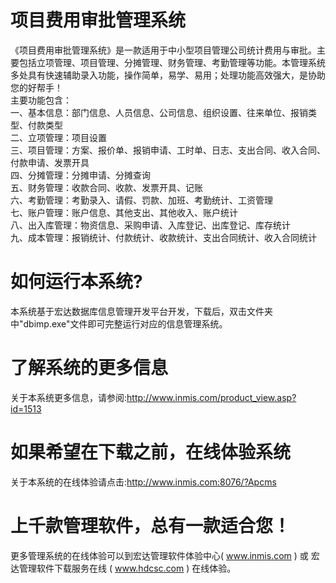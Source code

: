 # 项目费用审批管理系统

《项目费用审批管理系统》是一款适用于中小型项目管理公司统计费用与审批。主要包括立项管理、项目管理、分摊管理、财务管理、考勤管理等功能。本管理系统多处具有快速辅助录入功能，操作简单，易学、易用；处理功能高效强大，是协助您的好帮手！  
主要功能包含：  
一、基本信息：部门信息、人员信息、公司信息、组织设置、往来单位、报销类型、付款类型  
二、立项管理：项目设置  
三、项目管理：方案、报价单、报销申请、工时单、日志、支出合同、收入合同、付款申请、发票开具  
四、分摊管理：分摊申请、分摊查询  
五、财务管理：收款合同、收款、发票开具、记账  
六、考勤管理：考勤录入、请假、罚款、加班、考勤统计、工资管理  
七、账户管理：账户信息、其他支出、其他收入、账户统计  
八、出入库管理：物资信息、采购申请、入库登记、出库登记、库存统计  
九、成本管理：报销统计、付款统计、收款统计、支出合同统计、收入合同统计  

# 如何运行本系统?

本系统基于宏达数据库信息管理开发平台开发，下载后，双击文件夹中"dbimp.exe"文件即可完整运行对应的信息管理系统。

# 了解系统的更多信息

关于本系统更多信息，请参阅:http://www.inmis.com/product_view.asp?id=1513

# 如果希望在下载之前，在线体验系统

关于本系统的在线体验请点击:http://www.inmis.com:8076/?Apcms

# 上千款管理软件，总有一款适合您！

更多管理系统的在线体验可以到宏达管理软件体验中心( www.inmis.com ) 或 宏达管理软件下载服务在线 ( www.hdcsc.com ) 在线体验。

